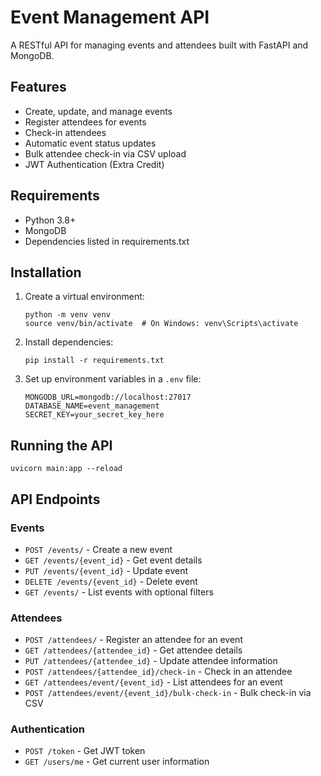 # Event Management API

A RESTful API for managing events and attendees built with FastAPI and MongoDB.

## Features

- Create, update, and manage events
- Register attendees for events
- Check-in attendees
- Automatic event status updates
- Bulk attendee check-in via CSV upload
- JWT Authentication (Extra Credit)

## Requirements

- Python 3.8+
- MongoDB
- Dependencies listed in requirements.txt

## Installation

1. Create a virtual environment:
   ```
   python -m venv venv
   source venv/bin/activate  # On Windows: venv\Scripts\activate
   ```
3. Install dependencies:
   ```
   pip install -r requirements.txt
   ```
4. Set up environment variables in a `.env` file:
   ```
   MONGODB_URL=mongodb://localhost:27017
   DATABASE_NAME=event_management
   SECRET_KEY=your_secret_key_here
   ```

## Running the API

```
uvicorn main:app --reload
```


## API Endpoints

### Events

- `POST /events/` - Create a new event
- `GET /events/{event_id}` - Get event details
- `PUT /events/{event_id}` - Update event
- `DELETE /events/{event_id}` - Delete event
- `GET /events/` - List events with optional filters

### Attendees

- `POST /attendees/` - Register an attendee for an event
- `GET /attendees/{attendee_id}` - Get attendee details
- `PUT /attendees/{attendee_id}` - Update attendee information
- `POST /attendees/{attendee_id}/check-in` - Check in an attendee
- `GET /attendees/event/{event_id}` - List attendees for an event
- `POST /attendees/event/{event_id}/bulk-check-in` - Bulk check-in via CSV

### Authentication

- `POST /token` - Get JWT token
- `GET /users/me` - Get current user information